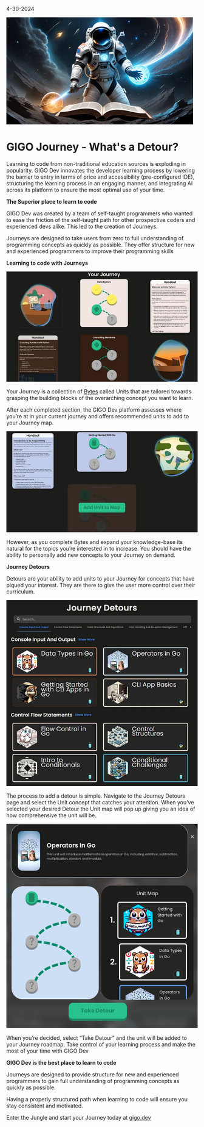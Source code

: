 4-30-2024

![Detour PNG](https://raw.githubusercontent.com/Gage-Technologies/blogs-gigo.dev/master/images/detoursPNG.png)

# GIGO Journey - What's a Detour?

Learning to code from non-traditional education sources is exploding in popularity. GIGO Dev innovates the developer learning process by lowering the barrier to entry in terms of price and accessibility (pre-configured IDE), structuring the learning process in an engaging manner, and integrating AI across its platform to ensure the most optimal use of your time.

**The Superior place to learn to code**

GIGO Dev was created by a team of self-taught programmers who wanted to ease the friction of the self-taught path for other prospective coders and experienced devs alike. This led to the creation of Journeys.

Journeys are designed to take users from zero to full understanding of programming concepts as quickly as possible. They offer structure for new and experienced programmers to improve their programming skills

**Learning to code with Journeys**

![Detour PNG](https://raw.githubusercontent.com/Gage-Technologies/blogs-gigo.dev/master/images/yourjourneyGIGOPNG.png)

Your Journey is a collection of [Bytes](https://medium.com/@gigo_dev/what-are-bytes-in-gigo-8a9a58ae744f) called Units that are tailored towards grasping the building blocks of the overarching concept you want to learn.

After each completed section, the GIGO Dev platform assesses where you’re at in your current journey and offers recommended units to add to your Journey map.

![Detour PNG](https://raw.githubusercontent.com/Gage-Technologies/blogs-gigo.dev/master/images/yourGIGOPNG.png)

However, as you complete Bytes and expand your knowledge-base its natural for the topics you’re interested in to increase. You should have the ability to personally add new concepts to your Journey on demand.

**Journey Detours**

Detours are your ability to add units to your Journey for concepts that have piqued your interest. They are there to give the user more control over their curriculum.

![Detour PNG](https://raw.githubusercontent.com/Gage-Technologies/blogs-gigo.dev/master/images/detourimagePNG.png)

The process to add a detour is simple. Navigate to the Journey Detours page and select the Unit concept that catches your attention. When you’ve selected your desired Detour the Unit map will pop up giving you an idea of how comprehensive the unit will be.

![Detour PNG](https://raw.githubusercontent.com/Gage-Technologies/blogs-gigo.dev/master/images/introGIGO.png)

When you’re decided, select “Take Detour” and the unit will be added to your Journey roadmap. Take control of your learning process and make the most of your time with GIGO Dev

**GIGO Dev is the best place to learn to code**

Journeys are designed to provide structure for new and experienced programmers to gain full understanding of programming concepts as quickly as possible.

Having a properly structured path when learning to code will ensure you stay consistent and motivated.

Enter the Jungle and start your Journey today at [gigo.dev](gigo.dev)
